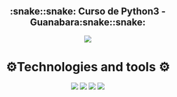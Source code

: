 
<div align="center">
<h2 align="center">:snake::snake: Curso de Python3 - Guanabara:snake::snake:</h2>
</div>

 <div align="center"> 
 <img src="https://encrypted-tbn0.gstatic.com/images?q=tbn:ANd9GcSKIRQgyioJ13mYcQje62W165LoGb1b2flhEw&s" />
 </div>

<div align="center"> 
  <h1>⚙️Technologies and tools ⚙️</h1>
  
<img src="https://img.shields.io/badge/Python-3776AB?style=for-the-badge&logo=python&logoColor=white" /> 
<img src="https://img.shields.io/badge/PyCharm-000000.svg?&style=for-the-badge&logo=PyCharm&logoColor=white" />                                     
<img src="https://img.shields.io/badge/PyCharm-000000.svg?&style=for-the-badge&logo=PyCharm&logoColor=white" />                                        
<img src="https://img.shields.io/badge/Visual_Studio_Code-0078D4?style=for-the-badge&logo=visual%20studio%20code&logoColor=white" /> 




  
